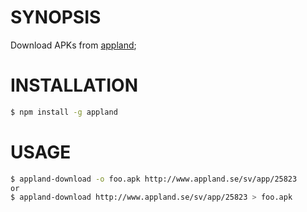 # SYNOPSIS

Download APKs from [appland](http://www.appland.se/);

# INSTALLATION

```sh
$ npm install -g appland
```

# USAGE

```sh
$ appland-download -o foo.apk http://www.appland.se/sv/app/25823
or 
$ appland-download http://www.appland.se/sv/app/25823 > foo.apk
```

